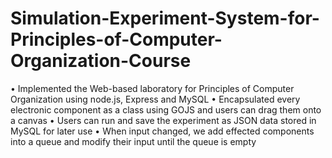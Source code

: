# Simulation-Experiment-System-for-Principles-of-Computer-Organization-Course
• Implemented the Web-based laboratory for Principles of Computer Organization using node.js, Express and MySQL • Encapsulated every electronic component as a class using GOJS and users can drag them onto a canvas • Users can run and save the experiment as JSON data stored in MySQL for later use • When input changed, we add effected components into a queue and modify their input until the queue is empty 

